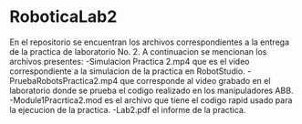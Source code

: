 # RoboticaLab2
En el repositorio se encuentran los archivos correspondientes a la entrega de la practica de laboratorio No. 2.
A continuacion se mencionan los archivos presentes:
-Simulacion Practica 2.mp4 que es el video correspondiente a la simulacion de la practica en RobotStudio.
-PruebaRobotsPractica2.mp4 que corresponde al video grabado en el laboratorio donde se prueba el codigo realizado en los manipuladores ABB.
-Module1Pracrtica2.mod es el archivo que tiene el codigo rapid usado para la ejecucion de la practica.
-Lab2.pdf el informe de la practica.
